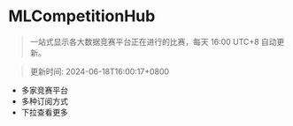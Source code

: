# MLCompetitionHub

> 一站式显示各大数据竞赛平台正在进行的比赛，每天 16:00 UTC+8 自动更新。
  
> 更新时间: 2024-06-18T16:00:17+0800 

* 多家竞赛平台
* 多种订阅方式
* 下拉查看更多